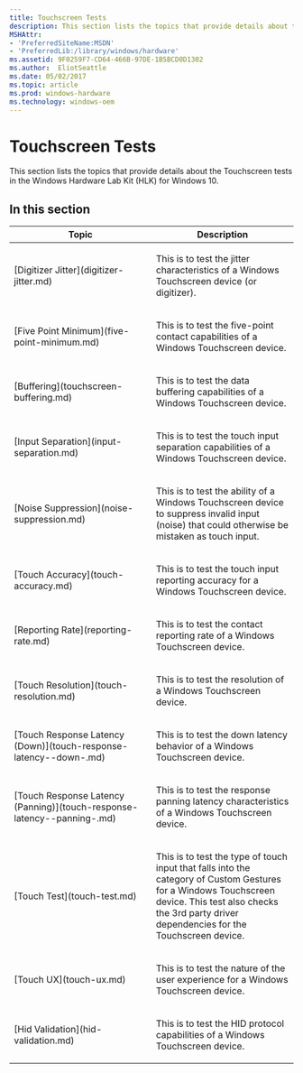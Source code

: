 ```yaml
---
title: Touchscreen Tests
description: This section lists the topics that provide details about the Touchscreen tests in the Windows Hardware Lab Kit (HLK) for Windows 10.
MSHAttr:
- 'PreferredSiteName:MSDN'
- 'PreferredLib:/library/windows/hardware'
ms.assetid: 9F0259F7-CD64-466B-97DE-1B5BCD0D1302
ms.author:  EliotSeattle
ms.date: 05/02/2017
ms.topic: article
ms.prod: windows-hardware
ms.technology: windows-oem
---
```


# Touchscreen Tests


This section lists the topics that provide details about the Touchscreen tests in the Windows Hardware Lab Kit (HLK) for Windows 10.

## In this section


<table>
<colgroup>
<col width="50%" />
<col width="50%" />
</colgroup>
<thead>
<tr class="header">
<th>Topic</th>
<th>Description</th>
</tr>
</thead>
<tbody>
<tr class="odd">
<td><p>[Digitizer Jitter](digitizer-jitter.md)</p></td>
<td><p>This is to test the jitter characteristics of a Windows Touchscreen device (or digitizer).</p></td>
</tr>
<tr class="even">
<td><p>[Five Point Minimum](five-point-minimum.md)</p></td>
<td><p>This is to test the five-point contact capabilities of a Windows Touchscreen device.</p></td>
</tr>
<tr class="odd">
<td><p>[Buffering](touchscreen-buffering.md)</p></td>
<td><p>This is to test the data buffering capabilities of a Windows Touchscreen device.</p></td>
</tr>
<tr class="even">
<td><p>[Input Separation](input-separation.md)</p></td>
<td><p>This is to test the touch input separation capabilities of a Windows Touchscreen device.</p></td>
</tr>
<tr class="odd">
<td><p>[Noise Suppression](noise-suppression.md)</p></td>
<td><p>This is to test the ability of a Windows Touchscreen device to suppress invalid input (noise) that could otherwise be mistaken as touch input.</p></td>
</tr>
<tr class="even">
<td><p>[Touch Accuracy](touch-accuracy.md)</p></td>
<td><p>This is to test the touch input reporting accuracy for a Windows Touchscreen device.</p></td>
</tr>
<tr class="odd">
<td><p>[Reporting Rate](reporting-rate.md)</p></td>
<td><p>This is to test the contact reporting rate of a Windows Touchscreen device.</p></td>
</tr>
<tr class="even">
<td><p>[Touch Resolution](touch-resolution.md)</p></td>
<td><p>This is to test the resolution of a Windows Touchscreen device.</p></td>
</tr>
<tr class="odd">
<td><p>[Touch Response Latency (Down)](touch-response-latency--down-.md)</p></td>
<td><p>This is to test the down latency behavior of a Windows Touchscreen device.</p></td>
</tr>
<tr class="even">
<td><p>[Touch Response Latency (Panning)](touch-response-latency--panning-.md)</p></td>
<td><p>This is to test the response panning latency characteristics of a Windows Touchscreen device.</p></td>
</tr>
<tr class="odd">
<td><p>[Touch Test](touch-test.md)</p></td>
<td><p>This is to test the type of touch input that falls into the category of Custom Gestures for a Windows Touchscreen device. This test also checks the 3rd party driver dependencies for the Touchscreen device.</p></td>
</tr>
<tr class="even">
<td><p>[Touch UX](touch-ux.md)</p></td>
<td><p>This is to test the nature of the user experience for a Windows Touchscreen device.</p></td>
</tr>
<tr class="odd">
<td><p>[Hid Validation](hid-validation.md)</p></td>
<td><p>This is to test the HID protocol capabilities of a Windows Touchscreen device.</p></td>
</tr>
</tbody>
</table>

 

 

 







